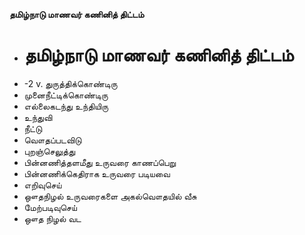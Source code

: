 **தமிழ்நாடு மாணவர் கணினித் திட்டம்**
- # தமிழ்நாடு மாணவர் கணினித் திட்டம்
- -2 v. துருத்திக்கொண்டிரு
- முனைநீட்டிக்கொண்டிரு
- எல்லைகடந்து உந்தியிரு
- உந்துவி
- நீட்டு
- வௌதப்படவிடு
- புறஞ்செலுத்து
- பின்னணித்தளமீது உருவரை காணப்பெறு
- பின்னணிக்கெதிராக உருவரை படியவை
- எறிவுசெய்
- ஔதநிழல் உருவரைகளை அகல்வௌதயில் வீசு
- மேற்படிவுசெய்
- ஔத நிழல் வட


